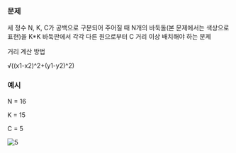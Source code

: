 ### 문제

세 정수 N, K, C가 공백으로 구분되어 주어질 때 N개의 바둑돌(본 문제에서는 색상으로 표현)을 K*K 바둑판에서 각각 다른 원으로부터 C 거리 이상 배치해야 하는 문제 



거리 계산 방법

√((x1-x2)^2+(y1-y2)^2)



### 예시

N = 16

K = 15

C = 5

![5](https://user-images.githubusercontent.com/39645522/62761662-33621b00-bac2-11e9-9280-562d39f5b813.png)
